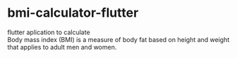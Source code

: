 # bmi-calculator-flutter


flutter  aplication  to  calculate   
Body mass index (BMI) is a measure of body fat based on height and weight that applies to adult men and women.
